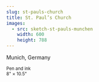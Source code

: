 ```yaml
---
slug: st-pauls-church
title: St. Paul’s Church
images:
  - src: sketch-st-pauls-munchen
    width: 600
    height: 788
---
```

Munich, Germany

<small>Pen and ink<br>8" × 10.5"</small>
